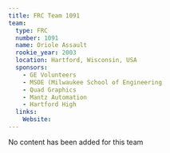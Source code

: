 ```yaml
---
title: FRC Team 1091
team:
  type: FRC
  number: 1091
  name: Oriole Assault
  rookie_year: 2003
  location: Hartford, Wisconsin, USA
  sponsors:
    - GE Volunteers
    - MSOE (Milwaukee School of Engineering
    - Quad Graphics
    - Mantz Automation
    - Hartford High
  links:
    Website: 
---
```

No content has been added for this team